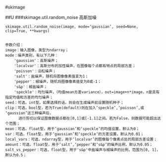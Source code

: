 #skimage

##U
###skimage.util.random_noise
高斯加噪

	skimage.util.random_noise(image, mode=‘gaussian’, seed=None, clip=True, **kwargs)


	参数介绍：
	image：输入图像，类型为ndarray；
	mode：噪声类别，有以下几种：
	    'gaussian'：高斯噪声；
	    'localvar'：高斯分布的加性噪声，在图像每个点都有特点的局部方差；
	    'poisson'：泊松噪声；
	    'salt'：盐噪声，随机将图像像素值变为1；
	    'pepper'：椒噪声，随机将图像像素值变为0或-1；
	    's&p'：椒盐噪声；
	    'speckle'：均匀噪声，（均值mean方差variance），out=image+n*image，n是具有指定均值和方差的均匀噪声；
	seed：可选，int型，如果选择的话，则会在生成噪声前设置随机种子；
	clip：可选，bool型，若为True(default)则在加入‘speckle’,‘poisson’,或 ‘gaussian’这三种噪声后，
	      进行剪切以保证图像数据点都在[0,1]或[-1.1]之间。若为False，则数据可能超出这个范围；
	mean：可选，float型，用于’gaussian’和‘speckle’的均值设置，默认为0；
	var：可选，float型，用于’gaussian’和‘speckle’的方差设置，默认为0.01；
	local_vars：可选，ndarray型，用于‘localvar’的图像每个像素点处的局部方差设置；
	amount：可选，float型，用于‘salt’,‘pepper’和‘s&p’的噪声比例，默认为0.05；
	salt_vs_pepper：可选，float型，用于's&p'中盐噪声与椒噪声的比例，范围为[0, 1]，默认为0.5；
